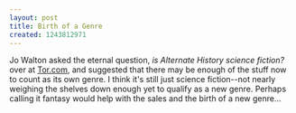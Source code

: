 ```yaml
---
layout: post
title: Birth of a Genre
created: 1243812971
---
```

Jo Walton asked the eternal question, *is Alternate History science fiction?* over at [Tor.com](http://www.tor.com/index.php?option=com_content&view=blog&id=27258), and suggested that there may be enough of the stuff now to count as its own genre.  I think it's still just science fiction--not nearly weighing the shelves down enough yet to qualify as a new genre.  Perhaps calling it fantasy would help with the sales and the birth of a new genre...
